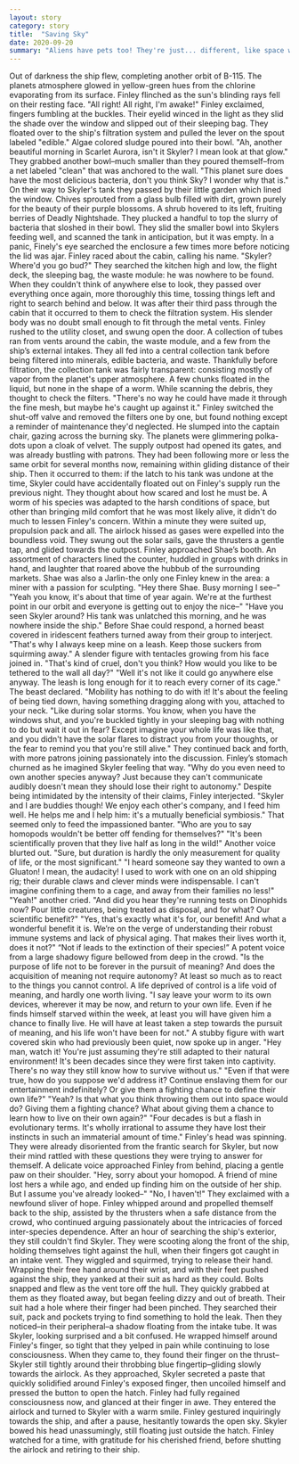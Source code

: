 ```yaml
---
layout: story
category: story
title:  "Saving Sky"
date: 2020-09-20
summary: "Aliens have pets too! They're just... different, like space worms and stuff."
---
```


Out of darkness the ship flew, completing another orbit of B-115. The planets atmosphere glowed in yellow-green hues from the chlorine evaporating from its surface.
    Finley flinched as the sun's blinding rays fell on their resting face.
    "All right! All right, I'm awake!" Finley exclaimed, fingers fumbling at the buckles.
    Their eyelid winced in the light as they slid the shade over the window and slipped out of their sleeping bag.
    They floated over to the ship's filtration system and pulled the lever on the spout labeled "edible." Algae colored sludge poured into their bowl.
    "Ah, another beautiful morning in Scarlet Aurora, isn't it Skyler? I mean look at that glow."
    They grabbed another bowl–much smaller than they poured themself–from a net labeled "clean" that was anchored to the wall.
    "This planet sure does have the most delicious bacteria, don't you think Sky? I wonder why that is."
    On their way to Skyler's tank they passed by their little garden which lined the window. Chives sprouted from a glass bulb filled with dirt, grown purely for the beauty of their purple blossoms. A shrub hovered to its left, fruiting berries of Deadly Nightshade. They plucked a handful to top the slurry of bacteria that sloshed in their bowl.
    They slid the smaller bowl into Skylers feeding well, and scanned the tank in anticipation, but it was empty. In a panic, Finely's eye searched the enclosure a few times more before noticing the lid was ajar.
    Finley raced about the cabin, calling his name. "Skyler? Where'd you go bud?"
    They searched the kitchen high and low, the flight deck, the sleeping bag, the waste module: he was nowhere to be found. When they couldn't think of anywhere else to look, they passed over everything once again, more thoroughly this time, tossing things left and right to search behind and below.
    It was after their third pass through the cabin that it occurred to them to check the filtration system. His slender body was no doubt small enough to fit through the metal vents. Finley rushed to the utility closet, and swung open the door.
    A collection of tubes ran from vents around the cabin, the waste module, and a few from the ship’s external intakes. They all fed into a central collection tank before being filtered into minerals, edible bacteria, and waste.
    Thankfully before filtration, the collection tank was fairly transparent: consisting mostly of vapor from the planet's upper atmosphere. A few chunks floated in the liquid, but none in the shape of a worm.
    While scanning the debris, they thought to check the filters. "There's no way he could have made it through the fine mesh, but maybe he's caught up against it."
    Finley switched the shut-off valve and removed the filters one by one, but found nothing except a reminder of maintenance they'd neglected.
    He slumped into the captain chair, gazing across the burning sky. The planets were glimmering polka-dots upon a cloak of velvet.
    The supply outpost had opened its gates, and was already bustling with patrons. They had been following more or less the same orbit for several months now, remaining within gliding distance of their ship.
    Then it occurred to them: if the latch to his tank was undone at the time, Skyler could have accidentally floated out on Finley's supply run the previous night. They thought about how scared and lost he must be. A worm of his species was adapted to the harsh conditions of space, but other than bringing mild comfort that he was most likely alive, it didn't do much to lessen Finley's concern.
    Within a minute they were suited up, propulsion pack and all. The airlock hissed as gases were expelled into the boundless void. They swung out the solar sails, gave the thrusters a gentle tap, and glided towards the outpost.
    Finley approached Shae’s booth. An assortment of characters lined the counter, huddled in groups with drinks in hand, and laughter that roared above the hubbub of the surrounding markets. Shae was also a Jarlin-the only one Finley knew in the area: a miner with a passion for sculpting.
    "Hey there Shae. Busy morning I see–"
    "Yeah you know, it's about that time of year again. We're at the furthest point in our orbit and everyone is getting out to enjoy the nice–"
    "Have you seen Skyler around? His tank was unlatched this morning, and he was nowhere inside the ship."
    Before Shae could respond, a horned beast covered in iridescent feathers turned away from their group to interject. "That's why I always keep mine on a leash. Keep those suckers from squirming away."
    A slender figure with tentacles growing from his face joined in. "That's kind of cruel, don't you think? How would you like to be tethered to the wall all day?"
    "Well it's not like it could go anywhere else anyway. The leash is long enough for it to reach every corner of its cage." The beast declared.
    "Mobility has nothing to do with it! It's about the feeling of being tied down, having something dragging along with you, attached to your neck.
    "Like during solar storms. You know, when you have the windows shut, and you're buckled tightly in your sleeping bag with nothing to do but wait it out in fear? Except imagine your whole life was like that, and you didn't have the solar flares to distract you from your thoughts, or the fear to remind you that you're still alive."
    They continued back and forth, with more patrons joining passionately into the discussion. Finley’s stomach churned as he imagined Skyler feeling that way.
    "Why do you even need to own another species anyway? Just because they can't communicate audibly doesn't mean they should lose their right to autonomy."
    Despite being intimidated by the intensity of their claims, Finley interjected. "Skyler and I are buddies though! We enjoy each other's company, and I feed him well. He helps me and I help him: it's a mutually beneficial symbiosis."
    That seemed only to feed the impassioned banter.
    "Who are you to say homopods wouldn't be better off fending for themselves?"
    "It's been scientifically proven that they live half as long in the wild!" Another voice blurted out.
    "Sure, but duration is hardly the only measurement for quality of life, or the most significant."
    "I heard someone say they wanted to own a Gluaton! I mean, the audacity! I used to work with one on an old shipping rig; their durable claws and clever minds were indispensable. I can't imagine confining them to a cage, and away from their families no less!"
    "Yeah!" another cried. "And did you hear they're running tests on Dinophids now? Pour little creatures, being treated as disposal, and for what? Our scientific benefit?"
    "Yes, that's exactly what it's for, our benefit! And what a wonderful benefit it is. We’re on the verge of understanding their robust immune systems and lack of physical aging. That makes their lives worth it, does it not?"
    “Not if leads to the extinction of their species!”
    A potent voice from a large shadowy figure bellowed from deep in the crowd. "Is the purpose of life not to be forever in the pursuit of meaning? And does the acquisition of meaning not require autonomy? At least so much as to react to the things you cannot control. A life deprived of control is a life void of meaning, and hardly one worth living.
    "I say leave your worm to its own devices, wherever it may be now, and return to your own life. Even if he finds himself starved within the week, at least you will have given him a chance to finally live. He will have at least taken a step towards the pursuit of meaning, and his life won't have been for not."
    A stubby figure with wart covered skin who had previously been quiet, now spoke up in anger. "Hey man, watch it! You're just assuming they're still adapted to their natural environment! It's been decades since they were first taken into captivity. There's no way they still know how to survive without us."
    "Even if that were true, how do you suppose we'd address it? Continue enslaving them for our entertainment indefinitely? Or give them a fighting chance to define their own life?"
    "Yeah? Is that what you think throwing them out into space would do? Giving them a fighting chance? What about giving them a chance to learn how to live on their own again?"
    "Four decades is but a flash in evolutionary terms. It's wholly irrational to assume they have lost their instincts in such an immaterial amount of time."
    Finley's head was spinning. They were already disoriented from the frantic search for Skyler, but now their mind rattled with these questions they were trying to answer for themself.
    A delicate voice approached Finley from behind, placing a gentle paw on their shoulder. "Hey, sorry about your homopod. A friend of mine lost hers a while ago, and ended up finding him on the outside of her ship. But I assume you've already looked–"
    "No, I haven't!" They exclaimed with a newfound sliver of hope.
    Finley whipped around and propelled themself back to the ship, assisted by the thrusters when a safe distance from the crowd, who continued arguing passionately about the intricacies of forced inter-species dependence.
    After an hour of searching the ship's exterior, they still couldn't find Skyler. They were scooting along the front of the ship, holding themselves tight against the hull, when their fingers got caught in an intake vent. They wiggled and squirmed, trying to release their hand.
    Wrapping their free hand around their wrist, and with their feet pushed against the ship, they yanked at their suit as hard as they could. Bolts snapped and flew as the vent tore off the hull. They quickly grabbed at them as they floated away, but began feeling dizzy and out of breath. Their suit had a hole where their finger had been pinched.
    They searched their suit, pack and pockets trying to find something to hold the leak. Then they noticed–in their peripheral–a shadow floating from the intake tube. It was Skyler, looking surprised and a bit confused. He wrapped himself around Finley's finger, so tight that they yelped in pain while continuing to lose consciousness.
    When they came to, they found their finger on the thrust–Skyler still tightly around their throbbing blue fingertip–gliding slowly towards the airlock. As they approached, Skyler secreted a paste that quickly solidified around Finley's exposed finger, then uncoiled himself and pressed the button to open the hatch.
    Finley had fully regained consciousness now, and glanced at their finger in awe. They entered the airlock and turned to Skyler with a warm smile.
    Finley gestured inquiringly towards the ship, and after a pause, hesitantly towards the open sky. Skyler bowed his head unassumingly, still floating just outside the hatch. Finley watched for a time, with gratitude for his cherished friend, before shutting the airlock and retiring to their ship.
